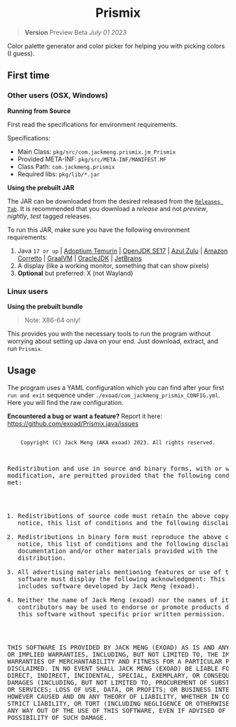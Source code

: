 <h1 align="center">Prismix</h1>

> **Version** Preview Beta *July 01 2023*

Color palette generator and color picker for helping you with picking colors (I guess).

## First time

### Other users (OSX, Windows)


**Running from Source**

First read the specifications for environment requirements.

Specifications:
* Main Class: `pkg/src/com.jackmeng.prismix.jm_Prismix`
* Provided META-INF: `pkg/src/META-INF/MANIFEST.MF`
* Class Path: `com.jackmeng.prismix`
* Required libs: `pkg/lib/*.jar`

**Using the prebuilt JAR**

The JAR can be downloaded from the desired released from the [`Releases Tab`](https://github.com/exoad/Prismix.java/releases). It is recommended that you download a *release* and not *preview*, *nightly*, *test* tagged releases.

To run this JAR, make sure you have the following environment requirements:
1. Java `17 or up` | [Adoptium Temurin](https://adoptium.net/temurin/releases/) | [OpenJDK SE17](https://jdk.java.net/java-se-ri/17) | [Azul Zulu](https://www.azul.com/downloads/#downloads-table-zulu) | [Amazon Corretto](https://docs.aws.amazon.com/corretto/latest/corretto-17-ug/downloads-list.html) | [GraalVM](https://www.graalvm.org/downloads/#) | [OracleJDK](https://www.google.com/url?sa=t&rct=j&q=&esrc=s&source=web&cd=&cad=rja&uact=8&ved=2ahUKEwifsb_jwYmAAxWjFlkFHQHMDPUQjBB6BAgVEAE&url=https%3A%2F%2Fwww.oracle.com%2Fjava%2Ftechnologies%2Fdownloads%2F&usg=AOvVaw0DKQD-JnLlas21toABBqtk&opi=89978449) | [JetBrains](https://github.com/JetBrains/JetBrainsRuntime/tree/jbr17)
2. A display (like a working monitor, something that can show pixels)
3. **Optional** but preferred: X (not Wayland)

### Linux users


**Using the prebuilt bundle**

> Note: X86-64 only!

This provides you with the necessary tools to run the program without worrying about setting up Java on your end. Just download, extract, and run `Prismix`.

## Usage

The program uses a YAML configuration which you can find after your first `run and exit` sequence under `./exoad/com_jackmeng_prismix_CONFIG.yml`. Here you will find the raw configuration.

**Encountered a bug or want a feature?**
Report it here: https://github.com/exoad/Prismix.java/issues



<div align="center">
<code>
Copyright (C) Jack Meng (AKA exoad) 2023. All rights reserved.
</code>
</div>
<pre>

Redistribution and use in source and binary forms, with or without
modification, are permitted provided that the following conditions are met:
   1. Redistributions of source code must retain the above copyright notice,
      this list of conditions and the following disclaimer.
   2. Redistributions in binary form must reproduce the above copyright
      notice, this list of conditions and the following disclaimer in
      the documentation and/or other materials provided with the
      distribution.
   3. All advertising materials mentioning features or use of this software
      must display the following acknowledgment: This product includes
      software developed by Jack Meng (exoad).
   4. Neither the name of Jack Meng (exoad) nor the names of its
      contributors may be used to endorse or promote products derived
      from this software without specific prior written permission.

THIS SOFTWARE IS PROVIDED BY JACK MENG (EXOAD) AS IS AND ANY EXPRESS OR IMPLIED
WARRANTIES, INCLUDING, BUT NOT LIMITED TO, THE IMPLIED WARRANTIES OF MERCHANTABILITY
AND FITNESS FOR A PARTICULAR PURPOSE IS DISCLAIMED. IN NO EVENT SHALL
JACK MENG (EXOAD) BE LIABLE FOR ANY DIRECT, INDIRECT, INCIDENTAL, SPECIAL, EXEMPLARY,
OR CONSEQUENTIAL DAMAGES (INCLUDING, BUT NOT LIMITED TO, PROCUREMENT OF SUBSTITUTE
GOODS OR SERVICES; LOSS OF USE, DATA, OR PROFITS; OR BUSINESS INTERRUPTION) HOWEVER
CAUSED AND ON ANY THEORY OF LIABILITY, WHETHER IN CONTRACT, STRICT LIABILITY, OR TORT
(INCLUDING NEGLIGENCE OR OTHERWISE) ARISING IN ANY WAY OUT OF THE USE OF THIS SOFTWARE,
EVEN IF ADVISED OF THE POSSIBILITY OF SUCH DAMAGE.

</pre>


